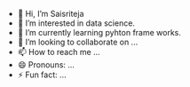 - 👋 Hi, I’m Saisriteja
- 👀 I’m interested in data science.
- 🌱 I’m currently learning pyhton frame works.
- 💞️ I’m looking to collaborate on ...
- 📫 How to reach me ...
- 😄 Pronouns: ...
- ⚡ Fun fact: ...

<!---
Saisriteja8/Saisriteja8 is a ✨ special ✨ repository because its `README.md` (this file) appears on your GitHub profile.
You can click the Preview link to take a look at your changes.
--->
